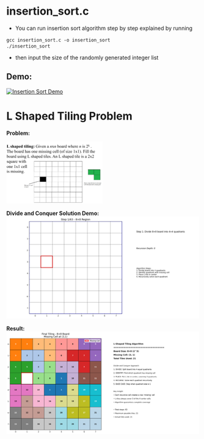 # insertion_sort.c
- You can run insertion sort algorithm step by step explained by running 
```
gcc insertion_sort.c -o insertion_sort
./insertion_sort
```
- then input the size of the randomly generated integer list

## Demo:
[![Insertion Sort Demo](https://img.youtube.com/vi/RAOR6b9X9yM/0.jpg)](https://youtu.be/RAOR6b9X9yM)

# L Shaped Tiling Problem
**Problem:**

<img src="https://github.com/chillmatin/advanced-analysis-and-design-of-algorithms/blob/main/week1/tiling_output/problem.png?raw=true" alt="Problem" width="50%" />

**Divide and Conquer Solution Demo:**
![Demo](tiling_output/l_tiling_animation_8x8_missing_3_1.gif)

**Result:**
![Result](tiling_output/l_tiling_final_8x8_missing_3_1.png)
